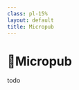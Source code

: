 ```yaml
---
class: pl-15%
layout: default
title: Micropub
---
```


<h1>📰Micropub</h1>

<Transform scale="0.9">

todo

</Transform>

<!--
Examples of websites that support Micropub:

- https://indiebookclub.biz/documentation
- <Anchor href="https://github.com/getindiekit/indiekit/" text="Indiekit" />

indiebookclub is an app for keeping track of the books you are reading or want to read. It is primarily intended to help you own your data by posting directly to your own site with Micropub. If your site does not support Micropub yet, you can still post to your indiebookclub profile.

Micropub clients can use IndieAuth for authentication.
-->
